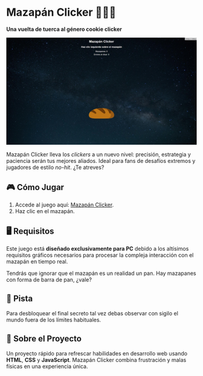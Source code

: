 # Mazapán Clicker 🥖🏃‍♂️

**Una vuelta de tuerca al género cookie clicker**  

![Vista del juego Mazapán Clicker](assets/images/promo.png)

Mazapán Clicker lleva los *clickers* a un nuevo nivel: precisión, estrategia y paciencia serán tus mejores aliados. Ideal para fans de desafíos extremos y jugadores de estilo *no-hit*. ¿Te atreves?

## 🎮 Cómo Jugar

1. Accede al juego aquí: [Mazapán Clicker](https://alvarofergar.github.io/mazapanclicker/).  
2. Haz clic en el mazapán.  

## 🖥️ Requisitos  

Este juego está **diseñado exclusivamente para PC** debido a los altísimos requisitos gráficos necesarios para procesar la compleja interacción con el mazapán en tiempo real.

Tendrás que ignorar que el mazapán es un realidad un pan. Hay mazapanes con forma de barra de pan, ¿vale?

## 🧩 Pista  

Para desbloquear el final secreto tal vez debas observar con sigilo el mundo fuera de los límites habituales.

## 📜 Sobre el Proyecto  

Un proyecto rápido para refrescar habilidades en desarrollo web usando **HTML**, **CSS** y **JavaScript**. Mazapán Clicker combina frustración y malas físicas en una experiencia única.
